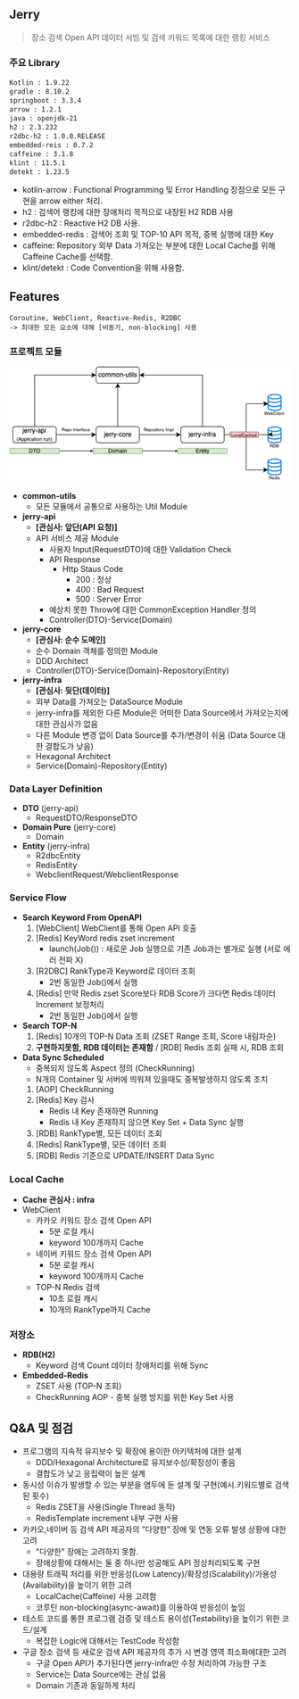 <h2> Jerry </h2>

> 장소 검색 Open API 데이터 서빙 및 검색 키워드 목록에 대한 랭킹 서비스 

### 주요 Library

```
Kotlin : 1.9.22
gradle : 8.10.2
springboot : 3.3.4
arrow : 1.2.1
java : openjdk-21
h2 : 2.3.232
r2dbc-h2 : 1.0.0.RELEASE
embedded-reis : 0.7.2
caffeine : 3.1.8
klint : 11.5.1
detekt : 1.23.5 
```
- kotlin-arrow : Functional Programming 및 Error Handling 장점으로 모든 구현을 arrow either 처리.
- h2 : 검색어 랭킹에 대한 장애처리 목적으로 내장된 H2 RDB 사용
- r2dbc-h2 : Reactive H2 DB 사용.
- embedded-redis : 검색어 조회 및 TOP-10 API 목적, 중복 실행에 대한 Key
- caffeine: Repository 외부 Data 가져오는 부분에 대한 Local Cache를 위해 Caffeine Cache를 선택함.
- klint/detekt : Code Convention을 위해 사용함.

## Features
```
Coroutine, WebClient, Reactive-Redis, R2DBC
-> 최대한 모든 요소에 대해 [비동기, non-blocking] 사용
```
### 프로젝트 모듈
![프로젝트 전체 구조](images/jerry.png)
* **common-utils**
  * 모든 모듈에서 공통으로 사용하는 Util Module
* **jerry-api**
  * **[관심사: 앞단(API 요청)]**
  * API 서비스 제공 Module 
    * 사용자 Input(RequestDTO)에 대한 Validation Check
    * API Response
      * Http Staus Code 
        * 200 : 정상
        * 400 : Bad Request
        * 500 : Server Error
    * 예상치 못한 Throw에 대한 CommonException Handler 정의
    * Controller(DTO)-Service(Domain)
* **jerry-core**
  * **[관심사: 순수 도메인]**
  * 순수 Domain 객체를 정의한 Module
  * DDD Architect
  * Controller(DTO)-Service(Domain)-Repository(Entity)
* **jerry-infra**
  * **[관심사: 뒷단(데이터)]**
  * 외부 Data를 가져오는 DataSource Module
  * jerry-infra를 제외한 다른 Module은 어떠한 Data Source에서 가져오는지에 대한 관심사가 없음
  * 다른 Module 변경 없이 Data Source를 추가/변경이 쉬움 (Data Source 대한 결합도가 낮음)
  * Hexagonal Architect
  * Service(Domain)-Repository(Entity)

### Data Layer Definition
* **DTO** (jerry-api)
  * RequestDTO/ResponseDTO
* **Domain Pure** (jerry-core)
  * Domain
* **Entity** (jerry-infra)
  * R2dbcEntity
  * RedisEntity
  * WebclientRequest/WebclientResponse

### Service Flow
* **Search Keyword From OpenAPI**
  1. [WebClient] WebClient를 통해 Open API 호출
  2. [Redis] KeyWord redis zset increment 
     - launch(Job()) : 새로운 Job 실행으로 기존 Job과는 별개로 실행 (서로 에러 전파 X)
  3. [R2DBC] RankType과 Keyword로 데이터 조회
     - 2번 동일한 Job()에서 실행
  4. [Redis] 만약 Redis zset Score보다 RDB Score가 크다면 Redis 데이터 Increment 보정처리
     - 2번 동일한 Job()에서 실행
* **Search TOP-N**
  1. [Redis] 10개의 TOP-N Data 조회 (ZSET Range 조회, Score 내림차순)
  2. **구현하지못함, RDB 데이터는 존재함** / [RDB] Redis 조회 실패 시, RDB 조회
* **Data Sync Scheduled**
  * 중복되지 않도록 Aspect 정의 (CheckRunning)
  * N개의 Container 및 서버에 띄워져 있을때도 중복발생하지 않도록 조치
  1. [AOP] CheckRunning
  2. [Redis] Key 검사
     - Redis 내 Key 존재하면 Running
     - Redis 내 Key 존재하지 않으면 Key Set + Data Sync 실행
  3. [RDB] RankType별, 모든 데이터 조회
  4. [Redis] RankType별, 모든 데이터 조회
  5. [RDB] Redis 기준으로 UPDATE/INSERT Data Sync


### Local Cache
* **Cache 관심사 : infra**
* WebClient
  * 카카오 키워드 장소 검색 Open API
    * 5분 로컬 캐시
    * keyword 100개까지 Cache
  * 네이버 키워드 장소 검색 Open API
    * 5분 로컬 캐시
    * keyword 100개까지 Cache
  * TOP-N Redis 검색
    * 10초 로컬 캐시
    * 10개의 RankType까지 Cache

### 저장소
* **RDB(H2)**
  * Keyword 검색 Count 데이터 장애처리를 위해 Sync
* **Embedded-Redis**
  * ZSET 사용 (TOP-N 조회)
  * CheckRunning AOP - 중복 실행 방지를 위한 Key Set 사용

## Q&A 및 점검
* 프로그램의 지속적 유지보수 및 확장에 용이한 아키텍처에 대한 설계
  * DDD/Hexagonal Architecture로 유지보수성/확장성이 좋음
  * 결합도가 낮고 응집력이 높은 설계
* 동시성 이슈가 발생할 수 있는 부분을 염두에 둔 설계 및 구현(예시.키워드별로 검색된 횟수)
  * Redis ZSET을 사용(Single Thread 동작)
  * RedisTemplate increment 내부 구현 사용
* 카카오,네이버 등 검색 API 제공자의 “다양한” 장애 및 연동 오류 발생 상황에 대한 고려
  * "다양한" 장애는 고려하지 못함.
  * 장애상황에 대해서는 둘 중 하나만 성공해도 API 정상처리되도록 구현
* 대용량 트래픽 처리를 위한 반응성(Low Latency)/확장성(Scalability)/가용성(Availability)을 높이기 위한 고려
  * LocalCache(Caffeine) 사용 고려함
  * 코루틴 non-blocking(async-await)를 이용하여 반응성이 높임
* 테스트 코드를 통한 프로그램 검증 및 테스트 용이성(Testability)을 높이기 위한 코드/설계
  * 복잡한 Logic에 대해서는 TestCode 작성함
* 구글 장소 검색 등 새로운 검색 API 제공자의 추가 시 변경 영역 최소화에대한 고려
  * 구글 Open API가 추가된다면 jerry-infra만 수정 처리하여 가능한 구조
  * Service는 Data Source에는 관심 없음
  * Domain 기존과 동일하게 처리